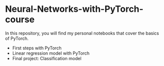 # Neural-Networks-with-PyTorch-course
In this repository, you will find my personal notebooks that cover the basics of PyTorch. 

* First steps with PyTorch
* Linear regression model with PyTorch
* Final project: Classification model 
